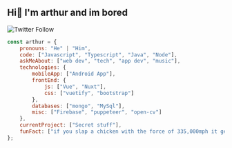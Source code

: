 <h2>Hi👋 I'm arthur and im bored</h2>

![Twitter Follow](https://img.shields.io/twitter/follow/ctrl_cheeb_del?label=Follow)

```javascript
const arthur = {
    pronouns: "He" | "Him",
    code: ["Javascript", "Typescript", "Java", "Node"],
    askMeAbout: ["web dev", "tech", "app dev", "music"],
    technologies: {
        mobileApp: ["Android App"],
        frontEnd: {
            js: ["Vue", "Nuxt"],
            css: ["vuetify", "bootstrap"]
        },
        databases: ["mongo", "MySql"],
        misc: ["Firebase", "puppeteer", "open-cv"]
    },
    currentProject: ["Secret stuff"],
    funFact: ["if you slap a chicken with the force of 335,000mph it generates enough heat to cook it"]
};
```
